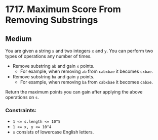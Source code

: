 # 1717. Maximum Score From Removing Substrings

## Medium

You are given a string `s` and two integers `x` and `y`. You can perform two types of operations any number of times.

- Remove substring `ab` and gain `x` points.
    - For example, when removing `ab` from `cabxbae` it becomes `cxbae`.
- Remove substring `ba` and gain `y` points.
    - For example, when removing `ba` from `cabxbae` it becomes `cabxe`.

Return the maximum points you can gain after applying the above operations on `s`.

### Constraints:

- `1 <= s.length <= 10^5`
- `1 <= x, y <= 10^4`
- `s` consists of lowercase English letters.
